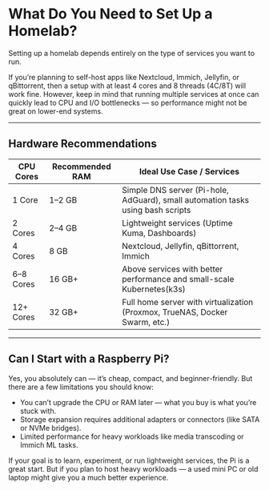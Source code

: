 # What Do You Need to Set Up a Homelab?

Setting up a homelab depends entirely on the type of services you want to run.

If you’re planning to self-host apps like Nextcloud, Immich, Jellyfin, or qBittorrent, then a setup with at least 4 cores and 8 threads (4C/8T) will work fine.
However, keep in mind that running multiple services at once can quickly lead to CPU and I/O bottlenecks — so performance might not be great on lower-end systems.

---

## Hardware Recommendations

| CPU Cores | Recommended RAM | Ideal Use Case / Services                                                       |
| --------- | --------------- | ------------------------------------------------------------------------------- |
| 1 Core    | 1–2 GB          | Simple DNS server (Pi-hole, AdGuard), small automation tasks using bash scripts |
| 2 Cores   | 2–4 GB          | Lightweight services (Uptime Kuma, Dashboards)                                  |
| 4 Cores   | 8 GB            | Nextcloud, Jellyfin, qBittorrent, Immich                                        |
| 6–8 Cores | 16 GB+          | Above services with better performance and small-scale Kubernetes(k3s)          |
| 12+ Cores | 32 GB+          | Full home server with virtualization (Proxmox, TrueNAS, Docker Swarm, etc.)     |
---
## Can I Start with a Raspberry Pi?
Yes, you absolutely can — it’s cheap, compact, and beginner-friendly.
But there are a few limitations you should know:

* You can’t upgrade the CPU or RAM later — what you buy is what you’re stuck with.
* Storage expansion requires additional adapters or connectors (like SATA or NVMe bridges).
* Limited performance for heavy workloads like media transcoding or Immich ML tasks.

If your goal is to learn, experiment, or run lightweight services, the Pi is a great start.
But if you plan to host heavy workloads — a used mini PC or old laptop might give you a much better experience.
